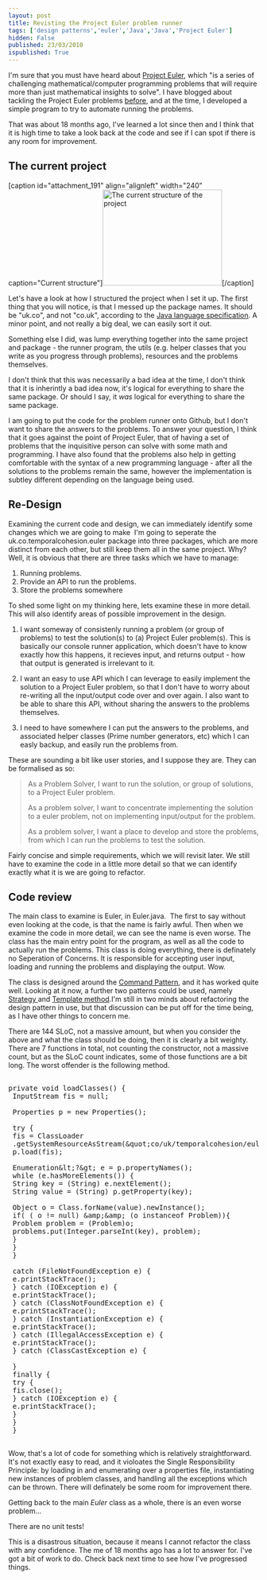 ```yaml
---
layout: post
title: Revisting the Project Euler problem runner
tags: ['design patterns','euler','Java','Java','Project Euler']
hidden: False
published: 23/03/2010
ispublished: True
---
```

I'm sure that you must have heard about <a title="Project Euler website" href="http://projecteuler.net/" target="_blank">Project Euler</a>, which "is a series of challenging mathematical/computer programming problems that  will require more than just mathematical insights to solve". I have blogged about tackling the Project Euler problems <a href="http://temporalcohesion.co.uk/2008/08/22/building-the-project-euler-framework-part-1/">before</a>, and at the time, I developed a simple program to try to automate running the problems.

That was about 18 months ago, I've learned a lot since then and I think that it is high time to take a look back at the code and see if I can spot if there is any room for improvement.
<h2>The current project</h2>
[caption id="attachment_191" align="alignleft" width="240" caption="Current structure"]<a href="http://temporalcohesion.co.uk/wp-content/uploads/2010/03/eulerprojectold.png"><img class="size-medium wp-image-191 " title="eulerprojectold" src="http://temporalcohesion.co.uk/wp-content/uploads/2010/03/eulerprojectold-300x241.png" alt="The current structure of the project" width="240" height="193" /></a>[/caption]

Let's have a look at how I structured the project when I set it up. The first thing that you will notice, is that I messed up the package names. It should be "uk.co", and not "co.uk", according to the <a title="Java Language specification on sun.com" href="http://java.sun.com/docs/books/jls/third_edition/html/packages.html#7.7" target="_blank">Java language specification</a>. A minor point, and not really a big deal, we can easily sort it out.

Something else I did, was lump everything together into the same project and package - the runner program, the utils (e.g. helper classes that you write as you progress through problems), resources and the problems themselves.

I don't think that this was necessarily a bad idea at the time, I don't think that it is inherintly a bad idea now, it's logical for everything to share the same package. Or should I say, it <em>was </em>logical for everything to share the same package.

I am going to put the code for the problem runner onto Github, but I don't want to share the answers to the problems. To answer your question, I think that it goes against the point of Project Euler, that of having a set of problems that the inquisitive person can solve with some math and programming. I have also found that the problems also help in getting comfortable with the syntax of a new programming language - after all the solutions to the problems remain the same, however the implementation is subtley different depending on the language being used.
<h2>Re-Design</h2>
Examining the current code and design, we can immediately identify some changes which we are going to make  I'm going to seperate the uk.co.temporalcohesion.euler package into three packages, which are more distinct from each other, but still keep them all in the same project. Why? Well, it is obvious that there are three tasks which we have to manage:
<ol>
	<li>Running problems.</li>
	<li>Provide an API to run the problems.</li>
	<li>Store the problems somewhere</li>
</ol>
To shed some light on my thinking here, lets examine these in more detail. This will also identify areas of possible improvement in the design.

1. I want someway of consistenly running a problem (or group of problems) to test the solution(s) to (a) Project Euler problem(s). This is basically our console runner application, which doesn't have to know exactly how this happens, it recieves input, and returns output - how that output is generated is irrelevant to it.

2. I want an easy to use API which I can leverage to easily implement the solution to a Project Euler problem, so that I don't have to worry about re-writing all the input/output code over and over again. I also want to be able to share this API, without sharing the answers to the problems themselves.

3. I need to have somewhere I can put the answers to the problems, and associated helper classes (Prime number generators, etc) which I can easly backup, and easily run the problems from.

These are sounding a bit like user stories, and I suppose they are. They can be formalised as so:
<blockquote>
<p style="text-align: left;">As a Problem Solver, I want to run the solution, or group of solutions, to a Project Euler problem.</p>
<p style="text-align: left;">As a problem solver, I want to concentrate implementing the solution to a euler problem, not on implementing input/output for the problem.</p>
<p style="text-align: left;">As a problem solver, I want a place to develop and store the problems, from which I can run the problems to test the solution.</p>
</blockquote>
<p style="text-align: left;">Fairly concise and simple requirements, which we will revisit later. We still have to examine the code in a little more detail so that we can identify exactly what it is we are going to refactor.</p>

<h2 style="text-align: left;">Code review</h2>
The main class to examine is Euler, in Euler.java.  The first to say without even looking at the code, is that the name is fairly awful. Then when we examine the code in more detail, we can see the name is even worse. The class has the main entry point for the program, as well as all the code to actually run the problems. This class is doing everything, there is definately no Seperation of Concerns. It is responsible for accepting user input, loading and running the problems and displaying the output. Wow.

The class is designed around the <a title="Command Patter on Wikipedia" href="http://en.wikipedia.org/wiki/Command_pattern" target="_blank">Command Pattern</a>, and it has worked quite well. Looking at it now, a further two patterns could be used, namely <a title="Strategy patter on Wikipedia" href="http://en.wikipedia.org/wiki/Strategy_pattern" target="_blank">Strategy </a>and <a title="Template method pattern on Wikipedia" href="http://en.wikipedia.org/wiki/Template_method_pattern" target="_blank">Template method</a>.I'm still in two minds about refactoring the design pattern in use, but that discussion can be put off for the time being, as I have other things to concern me.

There are 144 SLoC, not a massive amount, but when you consider the above and what the class should be doing, then it is clearly a bit weighty. There are 7 functions in total, not counting the constructor, not a massive count, but as the SLoC count indicates, some of those functions are a bit long. The worst offender is the following method.

<pre class="lang:java decode:1 " >

private void loadClasses() {
 InputStream fis = null;

 Properties p = new Properties();

 try {
 fis = ClassLoader
 .getSystemResourceAsStream(&amp;quot;co/uk/temporalcohesion/euler/resources/problems.properties&amp;quot;);
 p.load(fis);

 Enumeration&amp;lt;?&amp;gt; e = p.propertyNames();
 while (e.hasMoreElements()) {
 String key = (String) e.nextElement();
 String value = (String) p.getProperty(key);

 Object o = Class.forName(value).newInstance();
 if( ( o != null) &amp;amp;&amp;amp; (o instanceof Problem)){
 Problem problem = (Problem)o;
 problems.put(Integer.parseInt(key), problem);
 }
 }
 }

 catch (FileNotFoundException e) {
 e.printStackTrace();
 } catch (IOException e) {
 e.printStackTrace();
 } catch (ClassNotFoundException e) {
 e.printStackTrace();
 } catch (InstantiationException e) {
 e.printStackTrace();
 } catch (IllegalAccessException e) {
 e.printStackTrace();
 } catch (ClassCastException e) {

 }
 finally {
 try {
 fis.close();
 } catch (IOException e) {
 e.printStackTrace();
 }
 }
 }

</pre>


Wow, that's a lot of code for something which is relatively straightforward. It's not exactly easy to read, and it violoates the Single Responsibility Principle: by loading in and enumerating over a properties file, instantiating new instances of problem classes, and handling all the exceptions which can be thrown. There will definately be some room for improvement there.

Getting back to the main <em>Euler </em>class as a whole, there is an even worse problem...

There are no unit tests!

This is a disastrous situation, because it means I cannot refactor the class with any confidence. The me of 18 months ago has a lot to answer for. I've got a bit of work to do. Check back next time to see how I've progressed things.
<p style="text-align: left;"></p>

